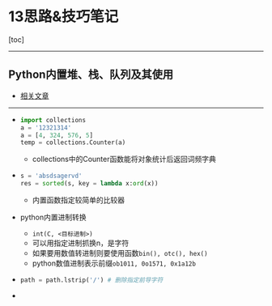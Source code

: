 # 13思路&技巧笔记

[toc]



---

## Python内置堆、栈、队列及其使用

*   [相关文章](https://www.jianshu.com/p/9b94651534c3)



---

-   ```python
    import collections
    a = '12321314'
    a = [4, 324, 576, 5]
    temp = collections.Counter(a)
    ```

    -   collections中的Counter函数能将对象统计后返回词频字典

-   ```python
    s = 'absdsagervd'
    res = sorted(s, key = lambda x:ord(x))
    ```

    -   内置函数指定较简单的比较器

-   python内置进制转换

    -   `int(C, <目标进制>)`
    -   可以用指定进制抓换n，是字符
    -   如果要用数值转进制则要使用函数`bin(), otc(), hex()`
    -   python数值进制表示前缀`ob1011, 0o1571, 0x1a12b`

-   ```python
    path = path.lstrip('/') # 删除指定前导字符
    ```

-   
